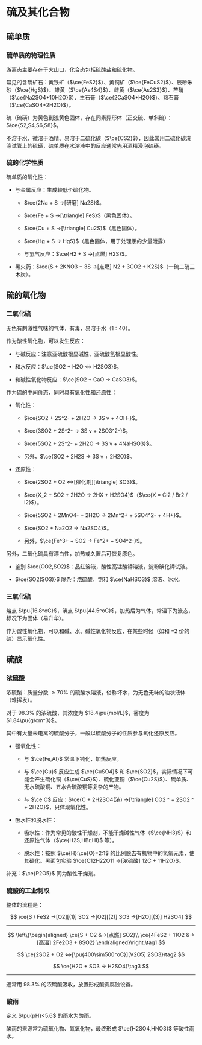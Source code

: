# 硫及其化合物

## 硫单质

### 硫单质的物理性质

游离态主要存在于火山口，化合态包括硫酸盐和硫化物。

常见的含硫矿石：黄铁矿（$\ce{FeS2}$）、黄铜矿（$\ce{FeCuS2}$）、辰砂朱砂（$\ce{HgS}$）、雄黄（$\ce{As4S4}$）、雌黄（$\ce{As2S3}$）、芒硝（$\ce{Na2SO4*10H2O}$）、生石膏（$\ce{2CaSO4*H2O}$）、熟石膏（$\ce{CaSO4*2H2O}$）。

硫（硫磺）为黄色到浅黄色固体，存在同素异形体（正交硫、单斜硫）：$\ce{S2,S4,S6,S8}$。

不溶于水、微溶于酒精、易溶于二硫化碳（$\ce{CS2}$），因此常用二硫化碳洗涤试管上的硫磺，硫单质在水溶液中的反应通常先用酒精浸泡硫磺。

### 硫的化学性质

硫单质的氧化性：

- 与金属反应：生成较低价硫化物。

    - $\ce{2Na + S ->[研磨] Na2S}$。

    - $\ce{Fe + S ->[\triangle] FeS}$（黑色固体）。

    - $\ce{Cu + S ->[\triangle] Cu2S}$（黑色固体）。

    - $\ce{Hg + S -> HgS}$（黑色固体，用于处理汞的少量泄露）

    - 与氢气反应：$\ce{H2 + S ->[点燃] H2S}$。

- 黑火药：$\ce{S + 2KNO3 + 3S ->[点燃] N2 + 3CO2 + K2S}$（一硫二硝三木炭）。

## 硫的氧化物

### 二氧化硫

无色有刺激性气味的气体，有毒，易溶于水（$1:40$）。

作为酸性氧化物，可以发生反应：

- 与碱反应：注意亚硫酸根显碱性、亚硫酸氢根显酸性。

- 和水反应：$\ce{SO2 + H2O <=> H2SO3}$。

- 和碱性氧化物反应：$\ce{SO2 + CaO -> CaSO3}$。

作为硫的中间价态，同时具有氧化性和还原性：

- 氧化性：

    - $\ce{SO2 + 2S^2- + 2H2O -> 3S v + 4OH-}$。

    - $\ce{3SO2 + 2S^2- -> 3S v + 2SO3^2-}$。

    - $\ce{5SO2 + 2S^2- + 2H2O -> 3S v + 4NaHSO3}$。

    - 另外，$\ce{SO2 + 2H2S -> 3S v + 2H2O}$。

- 还原性：

    - $\ce{2SO2 + O2 <=>[催化剂][\triangle] SO3}$。

    - $\ce{X_2 + SO2 + 2H2O -> 2HX + H2SO4}$（$\ce{X = Cl2 / Br2 / I2}$）。

    - $\ce{5SO2 + 2MnO4- + 2H2O -> 2Mn^2+ + 5SO4^2- + 4H+}$。

    - $\ce{SO2 + Na2O2 -> Na2SO4}$。

    - 另外，$\ce{Fe^3+ + SO2 -> Fe^2+ + SO4^2-}$。

另外，二氧化硫具有漂白性，加热或久置后可恢复原色。

- 鉴别 $\ce{CO2,SO2}$：品红溶液，酸性高锰酸钾溶液，淀粉碘化钾试液。

- $\ce{SO2(SO3)}$ 除杂：浓硫酸，饱和 $\ce{NaHSO3}$ 溶液、冰水。

### 三氧化硫

熔点 $\pu{16.8^oC}$，沸点 $\pu{44.5^oC}$，加热后为气体，常温下为液态，标况下为固体（易升华）。

作为酸性氧化物，可以和碱、水、碱性氧化物反应，在某些时候（如和 $-2$ 价的硫）显示氧化性。

## 硫酸

### 浓硫酸

浓硫酸：质量分数 $\ge70\%$ 的硫酸水溶液，俗称坏水，为无色无味的油状液体（难挥发）。

对于 $98.3\%$ 的浓硫酸，其浓度为 $18.4\pu{mol/L}$，密度为 $1.84\pu{g/cm^3}$。

其中有大量未电离的硫酸分子，一般以硫酸分子的性质参与氧化还原反应。

- 强氧化性：

    - 与 $\ce{Fe,Al}$ 常温下钝化，加热反应。

    - 与 $\ce{Cu}$ 反应生成 $\ce{CuSO4}$ 和 $\ce{SO2}$，实际情况下可能会产生硫化铜（$\ce{CuS}$）、硫化亚铜（$\ce{Cu2S}$）、硫单质、无水硫酸铜、五水合硫酸铜等复杂的产物。

    - 与 $\ce C$ 反应：$\ce{C + 2H2SO4(浓) ->[\triangle] CO2 ^ + 2SO2 ^ + 2H2O}$，只体现氧化性。

- 吸水性和脱水性：

    - 吸水性：作为常见的酸性干燥剂，不能干燥碱性气体（$\ce{NH3}$）和还原性气体（$\ce{H2S,HBr,HI}$ 等）。

    - 脱水性：按照 $\ce{H}:\ce{O}=2:1$ 的比例脱去有机物中的氢氧元素，使其碳化。黑面包实验 $\ce{C12H22O11 ->[浓硫酸] 12C + 11H2O}$。

补充：$\ce{P2O5}$ 同为酸性干燥剂。

### 硫酸的工业制取

整体的流程是：

$$
\ce{S / FeS2 ->[O2][(1)] SO2 ->[O2][(2)] SO3 ->[H2O][(3)] H2SO4}
$$

---

$$
\left\{\begin{aligned}
\ce{S + O2 &->[点燃] SO2}\\
\ce{4FeS2 + 11O2 &->[高温] 2Fe2O3 + 8SO2}
\end{aligned}\right.\tag1
$$

<p></p>

$$
\ce{2SO2 + O2 <=>[\pu{400\sim500^oC}][V2O5] 2SO3}\tag2
$$

<p></p>

$$
\ce{H2O + SO3 -> H2SO4}\tag3
$$

---

通常用 $98.3\%$ 的浓硫酸吸收，放置形成酸雾腐蚀设备。

### 酸雨

定义 $\pu{pH}<5.6$ 的雨水为酸雨。

酸雨的来源常为硫氧化物、氮氧化物，最终形成 $\ce{H2SO4,HNO3}$ 等酸性雨水。